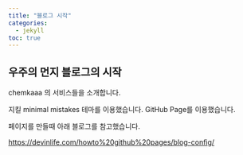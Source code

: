 ```yaml
---
title: "블로그 시작"
categories: 
  - jekyll
toc: true
---
```


## 우주의 먼지 블로그의 시작

chemkaaa 의 서비스들을 소개합니다.
  
지킬 minimal mistakes 테마를 이용했습니다.
GitHub Page를 이용했습니다.
  
페이지를 만들때 아래 블로그를 참고했습니다.
  
<https://devinlife.com/howto%20github%20pages/blog-config/>